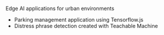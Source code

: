 Edge AI applications for urban environments

- Parking management application using Tensorflow.js
- Distress phrase detection created with Teachable Machine
